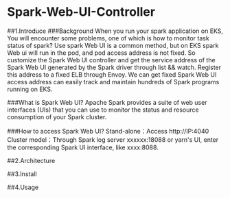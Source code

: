 # Spark-Web-UI-Controller
##1.Introduce
###Background
When you run your spark application on EKS, You will encounter some problems, one of which is how to monitor task status of spark? Use spark Web UI is a common method, but on EKS spark Web ui will run in the pod, and pod access address is not fixed. So customize the Spark Web UI controller and get the service address of the Spark Web UI generated by the Spark driver through list && watch. Register this address to a fixed ELB through Envoy. We can get fixed Spark Web UI access address can easily track and maintain hundreds of Spark programs running on EKS.

###What is Spark Web UI?
Apache Spark provides a suite of web user interfaces (UIs) that you can use to monitor the status and resource consumption of your Spark cluster.

###How to access Spark Web UI?
Stand-alone：Access http://IP:4040
Cluster model：Through Spark log server xxxxxx:18088 or yarn's UI, enter the corresponding Spark UI interface, like xxxx:8088.

##2.Architecture


##3.Install

##4.Usage
